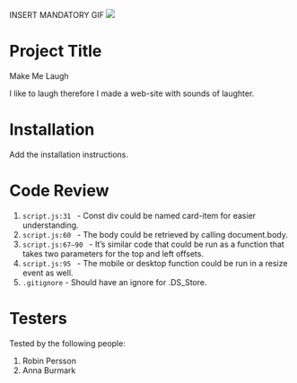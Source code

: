 INSERT MANDATORY GIF
<img src="https://media0.giphy.com/media/AGFelDQ33Djzy/giphy.gif?cid=ecf05e473kfk23wdx4qhp3wome1fkxonc3didi5iebkuxcnx&rid=giphy.gif&ct=g"/>

# Project Title

Make Me Laugh

I like to laugh therefore I made a web-site with sounds of laughter.

# Installation

Add the installation instructions.

# Code Review

1. `script.js:31 ` - Const div could be named card-item for easier understanding.
1. `script.js:60 ` - The body could be retrieved by calling document.body.
1. `script.js:67–90 ` - It’s similar code that could be run as a function that takes two parameters for the top and left offsets. 
1. `script.js:95 ` - The mobile or desktop function could be run in a resize event as well.
1. `.gitignore` - Should have an ignore for .DS_Store.

# Testers

Tested by the following people:

1. Robin Persson
2. Anna Burmark
